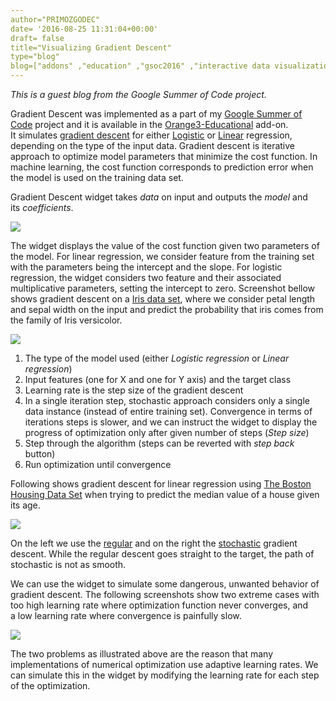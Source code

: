 ```yaml
---
author="PRIMOZGODEC"
date= '2016-08-25 11:31:04+00:00'
draft= false
title="Visualizing Gradient Descent"
type="blog"
blog=["addons" ,"education" ,"gsoc2016" ,"interactive data visualization"  ,"orange3" ]
---
```


_This is a guest blog from the Google Summer of Code project._



Gradient Descent was implemented as a part of my [Google Summer of Code](https://developers.google.com/open-source/gsoc/) project and it is available in the [Orange3-Educational](https://github.com/biolab/orange3-educational) add-on. It simulates [gradient descent](https://en.wikipedia.org/wiki/Gradient_descent) for either [Logistic](https://en.wikipedia.org/wiki/Logistic_regression) or [Linear](https://en.wikipedia.org/wiki/Linear_regression) regression, depending on the type of the input data. Gradient descent is iterative approach to optimize model parameters that minimize the cost function. In machine learning, the cost function corresponds to prediction error when the model is used on the training data set.

Gradient Descent widget takes _data_ on input and outputs the _model_ and its _coefficients_.

![](/images/2016/08/gradient-descent-flow.png)

The widget displays the value of the cost function given two parameters of the model. For linear regression, we consider feature from the training set with the parameters being the intercept and the slope. For logistic regression, the widget considers two feature and their associated multiplicative parameters, setting the intercept to zero. Screenshot bellow shows gradient descent on a [Iris data set](https://en.wikipedia.org/wiki/Iris_flower_data_set), where we consider petal length and sepal width on the input and predict the probability that iris comes from the family of Iris versicolor.

![](/images/2016/08/gradient-descent1-stamped.png)



1. The type of the model used (either _Logistic regression_ or _Linear regression_)
2. Input features (one for X and one for Y axis) and the target class
3. Learning rate is the step size of the gradient descent
4. In a single iteration step, stochastic approach considers only a single data instance (instead of entire training set). Convergence in terms of iterations steps is slower, and we can instruct the widget to display the progress of optimization only after given number of steps (_Step size_)
5. Step through the algorithm (steps can be reverted with _step back_ button)
6. Run optimization until convergence



Following shows gradient descent for linear regression using [The Boston Housing Data Set](https://archive.ics.uci.edu/ml/datasets/Housing) when trying to predict the median value of a house given its age.

![](/images/2016/08/gradient-descent-age.png)

On the left we use the [regular](https://en.wikipedia.org/wiki/Gradient_descent) and on the right the [stochastic](https://en.wikipedia.org/wiki/Stochastic_gradient_descent) gradient descent. While the regular descent goes straight to the target, the path of stochastic is not as smooth.

We can use the widget to simulate some dangerous, unwanted behavior of gradient descent. The following screenshots show two extreme cases with too high learning rate where optimization function never converges, and a low learning rate where convergence is painfully slow.

![](/images/2016/08/gradient-descent-extrems.png)

The two problems as illustrated above are the reason that many implementations of numerical optimization use adaptive learning rates. We can simulate this in the widget by modifying the learning rate for each step of the optimization.
